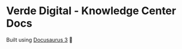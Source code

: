 # Verde Digital - Knowledge Center Docs

Built using [Docusaurus 3](https://github.com/facebook/docusaurus) 💚
